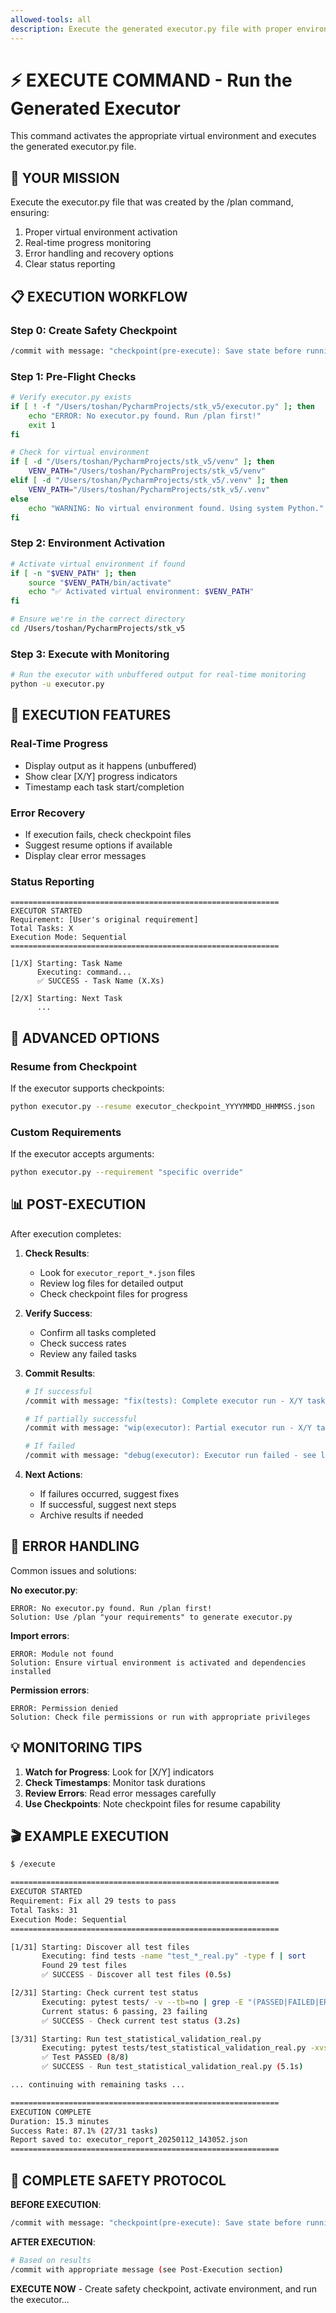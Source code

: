 ```yaml
---
allowed-tools: all
description: Execute the generated executor.py file with proper environment activation
---
```


# ⚡ EXECUTE COMMAND - Run the Generated Executor

This command activates the appropriate virtual environment and executes the generated executor.py file.

## 🚀 YOUR MISSION

Execute the executor.py file that was created by the /plan command, ensuring:
1. Proper virtual environment activation
2. Real-time progress monitoring
3. Error handling and recovery options
4. Clear status reporting

## 📋 EXECUTION WORKFLOW

### Step 0: Create Safety Checkpoint
```bash
/commit with message: "checkpoint(pre-execute): Save state before running executor"
```

### Step 1: Pre-Flight Checks
```bash
# Verify executor.py exists
if [ ! -f "/Users/toshan/PycharmProjects/stk_v5/executor.py" ]; then
    echo "ERROR: No executor.py found. Run /plan first!"
    exit 1
fi

# Check for virtual environment
if [ -d "/Users/toshan/PycharmProjects/stk_v5/venv" ]; then
    VENV_PATH="/Users/toshan/PycharmProjects/stk_v5/venv"
elif [ -d "/Users/toshan/PycharmProjects/stk_v5/.venv" ]; then
    VENV_PATH="/Users/toshan/PycharmProjects/stk_v5/.venv"
else
    echo "WARNING: No virtual environment found. Using system Python."
fi
```

### Step 2: Environment Activation
```bash
# Activate virtual environment if found
if [ -n "$VENV_PATH" ]; then
    source "$VENV_PATH/bin/activate"
    echo "✅ Activated virtual environment: $VENV_PATH"
fi

# Ensure we're in the correct directory
cd /Users/toshan/PycharmProjects/stk_v5
```

### Step 3: Execute with Monitoring
```bash
# Run the executor with unbuffered output for real-time monitoring
python -u executor.py
```

## 🎯 EXECUTION FEATURES

### Real-Time Progress
- Display output as it happens (unbuffered)
- Show clear [X/Y] progress indicators
- Timestamp each task start/completion

### Error Recovery
- If execution fails, check checkpoint files
- Suggest resume options if available
- Display clear error messages

### Status Reporting
```
============================================================
EXECUTOR STARTED
Requirement: [User's original requirement]
Total Tasks: X
Execution Mode: Sequential
============================================================

[1/X] Starting: Task Name
      Executing: command...
      ✅ SUCCESS - Task Name (X.Xs)

[2/X] Starting: Next Task
      ...
```

## 🔧 ADVANCED OPTIONS

### Resume from Checkpoint
If the executor supports checkpoints:
```bash
python executor.py --resume executor_checkpoint_YYYYMMDD_HHMMSS.json
```

### Custom Requirements
If the executor accepts arguments:
```bash
python executor.py --requirement "specific override"
```

## 📊 POST-EXECUTION

After execution completes:

1. **Check Results**:
   - Look for `executor_report_*.json` files
   - Review log files for detailed output
   - Check checkpoint files for progress

2. **Verify Success**:
   - Confirm all tasks completed
   - Check success rates
   - Review any failed tasks

3. **Commit Results**:
   ```bash
   # If successful
   /commit with message: "fix(tests): Complete executor run - X/Y tasks successful"
   
   # If partially successful
   /commit with message: "wip(executor): Partial executor run - X/Y tasks completed"
   
   # If failed
   /commit with message: "debug(executor): Executor run failed - see logs for details"
   ```

4. **Next Actions**:
   - If failures occurred, suggest fixes
   - If successful, suggest next steps
   - Archive results if needed

## 🚨 ERROR HANDLING

Common issues and solutions:

**No executor.py**:
```
ERROR: No executor.py found. Run /plan first!
Solution: Use /plan "your requirements" to generate executor.py
```

**Import errors**:
```
ERROR: Module not found
Solution: Ensure virtual environment is activated and dependencies installed
```

**Permission errors**:
```
ERROR: Permission denied
Solution: Check file permissions or run with appropriate privileges
```

## 💡 MONITORING TIPS

1. **Watch for Progress**: Look for [X/Y] indicators
2. **Check Timestamps**: Monitor task durations
3. **Review Errors**: Read error messages carefully
4. **Use Checkpoints**: Note checkpoint files for resume capability

## 🎬 EXAMPLE EXECUTION

```bash
$ /execute

============================================================
EXECUTOR STARTED
Requirement: Fix all 29 tests to pass
Total Tasks: 31
Execution Mode: Sequential
============================================================

[1/31] Starting: Discover all test files
       Executing: find tests -name "test_*_real.py" -type f | sort
       Found 29 test files
       ✅ SUCCESS - Discover all test files (0.5s)

[2/31] Starting: Check current test status
       Executing: pytest tests/ -v --tb=no | grep -E "(PASSED|FAILED|ERROR)"
       Current status: 6 passing, 23 failing
       ✅ SUCCESS - Check current test status (3.2s)

[3/31] Starting: Run test_statistical_validation_real.py
       Executing: pytest tests/test_statistical_validation_real.py -xvs
       ✅ Test PASSED (8/8)
       ✅ SUCCESS - Run test_statistical_validation_real.py (5.1s)

... continuing with remaining tasks ...

============================================================
EXECUTION COMPLETE
Duration: 15.3 minutes
Success Rate: 87.1% (27/31 tasks)
Report saved to: executor_report_20250112_143052.json
============================================================
```

## 🔐 COMPLETE SAFETY PROTOCOL

**BEFORE EXECUTION**:
```bash
/commit with message: "checkpoint(pre-execute): Save state before running executor"
```

**AFTER EXECUTION**:
```bash
# Based on results
/commit with appropriate message (see Post-Execution section)
```

**EXECUTE NOW** - Create safety checkpoint, activate environment, and run the executor...